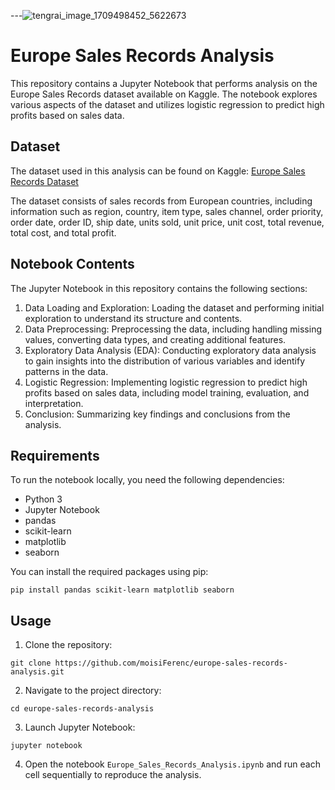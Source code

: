 
---![tengrai_image_1709498452_5622673](https://github.com/moisiFerenc/Logistic-Regression-and-Hypotesis-Analysis-of-Sales-Data-for-Predicting-High-Profits/assets/78962708/49cd6744-0ec3-4266-a3db-283d44e82858)


# Europe Sales Records Analysis

This repository contains a Jupyter Notebook that performs analysis on the Europe Sales Records dataset available on Kaggle. The notebook explores various aspects of the dataset and utilizes logistic regression to predict high profits based on sales data.

## Dataset

The dataset used in this analysis can be found on Kaggle: [Europe Sales Records Dataset](https://www.kaggle.com/datasets/mustafabayar/europe-sales-records)

The dataset consists of sales records from European countries, including information such as region, country, item type, sales channel, order priority, order date, order ID, ship date, units sold, unit price, unit cost, total revenue, total cost, and total profit.

## Notebook Contents

The Jupyter Notebook in this repository contains the following sections:

1. Data Loading and Exploration: Loading the dataset and performing initial exploration to understand its structure and contents.
2. Data Preprocessing: Preprocessing the data, including handling missing values, converting data types, and creating additional features.
3. Exploratory Data Analysis (EDA): Conducting exploratory data analysis to gain insights into the distribution of various variables and identify patterns in the data.
4. Logistic Regression: Implementing logistic regression to predict high profits based on sales data, including model training, evaluation, and interpretation.
5. Conclusion: Summarizing key findings and conclusions from the analysis.

## Requirements

To run the notebook locally, you need the following dependencies:

- Python 3
- Jupyter Notebook
- pandas
- scikit-learn
- matplotlib
- seaborn

You can install the required packages using pip:

```
pip install pandas scikit-learn matplotlib seaborn
```

## Usage

1. Clone the repository:

```
git clone https://github.com/moisiFerenc/europe-sales-records-analysis.git
```

2. Navigate to the project directory:

```
cd europe-sales-records-analysis
```

3. Launch Jupyter Notebook:

```
jupyter notebook
```

4. Open the notebook `Europe_Sales_Records_Analysis.ipynb` and run each cell sequentially to reproduce the analysis.

